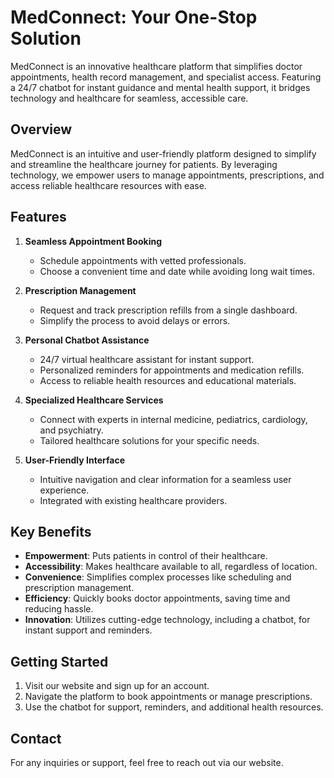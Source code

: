 # MedConnect: Your One-Stop Solution

MedConnect is an innovative healthcare platform that simplifies doctor appointments, health record management, and specialist access. Featuring a 24/7 chatbot for instant guidance and mental health support, it bridges technology and healthcare for seamless, accessible care.


## Overview
MedConnect is an intuitive and user-friendly platform designed to simplify and streamline the healthcare journey for patients. By leveraging technology, we empower users to manage appointments, prescriptions, and access reliable healthcare resources with ease.

## Features
1. **Seamless Appointment Booking**  
   - Schedule appointments with vetted professionals.  
   - Choose a convenient time and date while avoiding long wait times.

2. **Prescription Management**  
   - Request and track prescription refills from a single dashboard.  
   - Simplify the process to avoid delays or errors.

3. **Personal Chatbot Assistance**  
   - 24/7 virtual healthcare assistant for instant support.  
   - Personalized reminders for appointments and medication refills.  
   - Access to reliable health resources and educational materials.

4. **Specialized Healthcare Services**  
   - Connect with experts in internal medicine, pediatrics, cardiology, and psychiatry.  
   - Tailored healthcare solutions for your specific needs.

5. **User-Friendly Interface**  
   - Intuitive navigation and clear information for a seamless user experience.  
   - Integrated with existing healthcare providers.

## Key Benefits
- **Empowerment**: Puts patients in control of their healthcare.  
- **Accessibility**: Makes healthcare available to all, regardless of location.  
- **Convenience**: Simplifies complex processes like scheduling and prescription management.  
- **Efficiency**: Quickly books doctor appointments, saving time and reducing hassle.  
- **Innovation**: Utilizes cutting-edge technology, including a chatbot, for instant support and reminders.  

## Getting Started
1. Visit our website and sign up for an account.  
2. Navigate the platform to book appointments or manage prescriptions.  
3. Use the chatbot for support, reminders, and additional health resources.

## Contact
For any inquiries or support, feel free to reach out via our website. 

